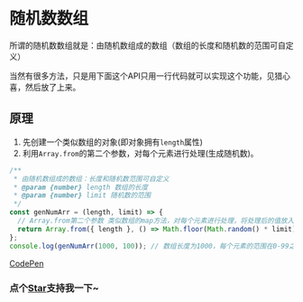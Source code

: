 # 随机数数组

所谓的随机数数组就是：由随机数组成的数组（数组的长度和随机数的范围可自定义）

当然有很多方法，只是用下面这个API只用一行代码就可以实现这个功能，见猎心喜，然后放了上来。

## 原理

1. 先创建一个类似数组的对象(即对象拥有`length`属性)
2. 利用`Array.from`的第二个参数，对每个元素进行处理(生成随机数)。

```js
/**
 * 由随机数组成的数组：长度和随机数范围可自定义
 * @param {number} length 数组的长度
 * @param {number} limit 随机数的范围
 */
const genNumArr = (length, limit) => {
  // Array.from第二个参数 类似数组的map方法，对每个元素进行处理，将处理后的值放入返回的数组
  return Array.from({ length }, () => Math.floor(Math.random() * limit));
};
console.log(genNumArr(1000, 100)); // 数组长度为1000，每个元素的范围在0-99之间
```

[CodePen](https://codepen.io/OBKoro1/pen/MBOQMX)
<!-- 特殊字符串：用于修改/删除markdown的结尾提示语-OBKoro1 -->
### 点个[Star](https://github.com/OBKoro1/codeBlack)支持我一下~

<!-- '特殊字符串：用于删除编译后的issue组件-OBKoro1 -->
<!-- more -->
<comment-comment/>

